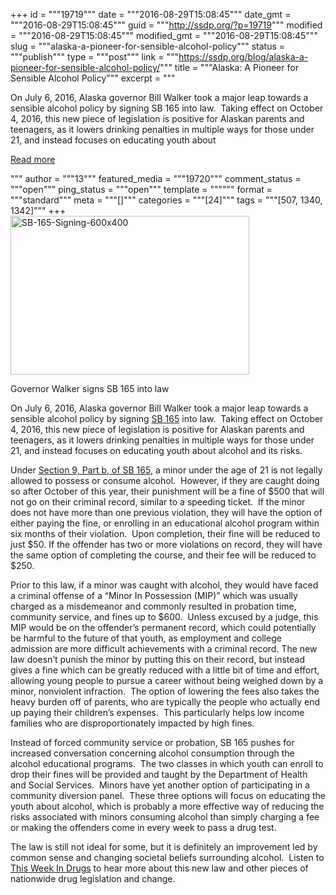 +++
id = """19719"""
date = """2016-08-29T15:08:45"""
date_gmt = """2016-08-29T15:08:45"""
guid = """http://ssdp.org/?p=19719"""
modified = """2016-08-29T15:08:45"""
modified_gmt = """2016-08-29T15:08:45"""
slug = """alaska-a-pioneer-for-sensible-alcohol-policy"""
status = """publish"""
type = """post"""
link = """https://ssdp.org/blog/alaska-a-pioneer-for-sensible-alcohol-policy/"""
title = """Alaska: A Pioneer for Sensible Alcohol Policy"""
excerpt = """<p>On July 6, 2016, Alaska governor Bill Walker took a major leap towards a sensible alcohol policy by signing SB 165 into law.  Taking effect on October 4, 2016, this new piece of legislation is positive for Alaskan parents and teenagers, as it lowers drinking penalties in multiple ways for those under 21, and instead focuses on educating youth about</p>
<div class="h10"></div>
<p><a class="more-link2 flat" href="https://ssdp.org/blog/alaska-a-pioneer-for-sensible-alcohol-policy/">Read more</a></p>
"""
author = """13"""
featured_media = """19720"""
comment_status = """open"""
ping_status = """open"""
template = """"""
format = """standard"""
meta = """[]"""
categories = """[24]"""
tags = """[507, 1340, 1342]"""
+++
<div id="attachment_19720" style="width: 392px" class="wp-caption alignright"><a href="https://gov.alaska.gov/newsroom/2016/07/governor-walker-signs-bill-improving-public-health-and-safety/"><img class="wp-image-19720" src="/assets/SB-165-Signing-600x400.jpg" alt="SB-165-Signing-600x400" width="382" height="254" /></a><p class="wp-caption-text">Governor Walker signs SB 165 into law</p></div>

<span style="font-weight: 400;">On July 6, 2016, Alaska governor Bill Walker took a major leap towards a sensible alcohol policy by signing </span><a href="http://www.akleg.gov/basis/Bill/Detail/29?Root=SB%20165"><span style="font-weight: 400;">SB 165</span></a><span style="font-weight: 400;"> into law.  Taking effect on October 4, 2016, this new piece of legislation is positive for Alaskan parents and teenagers, as it lowers drinking penalties in multiple ways for those under 21, and instead focuses on educating youth about alcohol and its risks.</span>

<span style="font-weight: 400;">Under </span><a href="http://www.akleg.gov/basis/Bill/Text/29?Hsid=SB0165Z"><span style="font-weight: 400;">Section 9, Part b, of SB 165</span></a><span style="font-weight: 400;">, a minor under the age of 21 is not legally allowed to possess or consume alcohol.  However, if they are caught doing so after October of this year, their punishment will be a fine of $500 </span><span style="font-weight: 400;">that will not go on their criminal record, similar to a speeding ticket</span><span style="font-weight: 400;">.  If the minor does not have more than one previous violation, they will have the option of either paying the fine, or enrolling in an educational alcohol program within six months of their violation.  Upon completion, their fine will be reduced to just $50. If the offender has two or more violations on record, they will have the same option of completing the course, and their fee will be reduced to $250. </span>

<span style="font-weight: 400;">Prior to this law, if a minor was caught with alcohol, they would have faced a criminal offense of a “Minor In Possession (MIP)” which was usually charged as a misdemeanor and commonly resulted in probation time, community service, and fines up to $600.  Unless excused by a judge, this MIP would be on the offender&#8217;s permanent record, which could potentially be harmful to the future of that youth, as employment and college admission are more difficult achievements with a criminal record. The new law doesn’t punish the minor by putting this on their record, but instead gives a fine which can be greatly reduced with a little bit of time and effort, </span><span style="font-weight: 400;">allowing young people to pursue a career without being weighed down by a minor, nonviolent infraction.</span><span style="font-weight: 400;">  The option of lowering the fees also takes the heavy burden off of parents, who are typically the people who actually end up paying their children&#8217;s expenses.  This particularly helps low income families who are disproportionately impacted by high fines.</span>

Instead of forced community service or probation, SB 165 pushes for increased conversation concerning alcohol consumption through the alcohol educational programs.  The two classes in which youth can enroll to drop their fines will be provided and taught by the Department of Health and Social Services.  Minors have yet another option of participating in a community diversion panel.  These three options will focus on educating the youth about alcohol, which is probably a more effective way of reducing the risks associated with minors consuming alcohol than simply charging a fee or making the offenders come in every week to pass a drug test.

<span style="font-weight: 400;">The law is still not ideal for some, but it is definitely an improvement led by common sense and changing societal beliefs surrounding alcohol.  </span><span style="font-weight: 400;">Listen to </span><a href="http://thisweekindrugs.org/hiatus-2-episode-2-52/"><span style="font-weight: 400;">This Week In Drugs</span></a><span style="font-weight: 400;"> to hear more about this new law and other pieces of nationwide drug legislation and change. </span>
